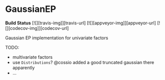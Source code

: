 # GaussianEP

**Build Status** 
 [![][travis-img]][travis-url] [![][appveyor-img]][appveyor-url] [![][codecov-img]][codecov-url] 

Gaussian EP implementation for univariate factors

TODO: 


- multivariate factors
- use `Distributions`? @cossio added a good truncated gaussian there apparently
- ...
